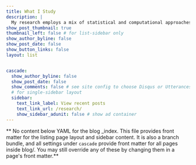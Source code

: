 ```yaml
---
title: What I Study
description: |
  My research employs a mix of statistical and computational approaches to assess past change and forecast future change in marine ecosystems. Here are some of my current projects:
show_post_thumbnail: true
thumbnail_left: false # for list-sidebar only
show_author_byline: false
show_post_date: false
show_button_links: false
layout: list


cascade:
  show_author_byline: false
  show_post_date: false
  show_comments: false # see site config to choose Disqus or Utterances
  # for single-sidebar layout
  sidebar:
    text_link_label: View recent posts
    text_link_url: /research/
    show_sidebar_adunit: false # show ad container
---
```


** No content below YAML for the blog _index. This file provides front matter for the listing page layout and sidebar content. It is also a branch bundle, and all settings under `cascade` provide front matter for all pages inside blog/. You may still override any of these by changing them in a page's front matter.**
